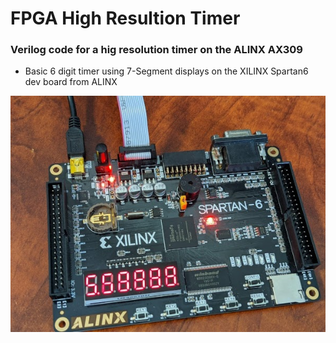 # FPGA High Resultion Timer

### Verilog code for a hig resolution timer on the ALINX AX309

- Basic 6 digit timer using 7-Segment displays on the XILINX Spartan6 dev board from ALINX

![ALINX-AX309](images/ax309.jpg)